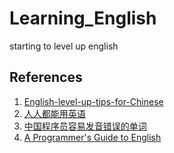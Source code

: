 # Learning_English
starting to level up english

## References
1. [English-level-up-tips-for-Chinese](https://github.com/byoungd/English-level-up-tips-for-Chinese)
2. [人人都能用英语](https://github.com/xiaolai/everyone-can-use-english)
3. [中国程序员容易发音错误的单词](https://github.com/shimohq/chinese-programmer-wrong-pronunciation)
4. [A Programmer's Guide to English](https://github.com/yujiangshui/A-Programmers-Guide-to-English)

